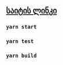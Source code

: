 ## [საიტის ლინკი](https://jolly-poitras-e500f5.netlify.app/)

### `yarn start`

### `yarn test`

### `yarn build`
